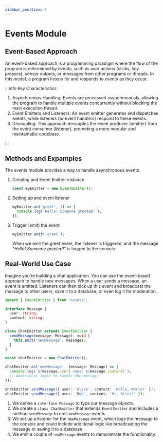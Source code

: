 ```yaml
---
sidebar_position: 4
---
```


# Events Module

## Event-Based Approach

An event-based approach is a programming paradigm where the flow of the program
is determined by events, such as user actions (clicks, key presses), sensor
outputs, or messages from other programs or threads. In this model, a program
listens for and responds to events as they occur.

:::info Key Characteristics

1. Asynchronous Handling: Events are processed asynchronously, allowing the
   program to handle multiple events concurrently without blocking the main
   execution thread.
2. Event Emitters and Listeners: An event emitter generates and dispatches
   events, while listeners (or event handlers) respond to these events.
3. Decoupling: This approach decouples the event producer (emitter) from the
   event consumer (listener), promoting a more modular and maintainable
   codebase.

:::

## Methods and Expamples

The events module provides a way to handle asynchronous events.

1. Creating and Event Emitter instance

   ```typescript
   const myEmitter = new EventEmitter();
   ```

2. Setting up and event listener

   ```typescript
   myEmitter.on('greet', () => {
     console.log('Hello! Someone greeted!');
   });
   ```

3. Trigger (emit) the event

   ```typescript
   myEmitter.emit('greet');
   ```

   When we emit the greet event, the listener is triggered, and the message _"Hello! Someone greeted!"_ is logged to the console.

## Real-World Use Case

Imagine you're building a chat application. You can use the event-based approach
to handle new messages. When a user sends a message, an event is emitted.
Listeners can then pick up this event and broadcast the message to other users,
save it to a database, or even log it for moderation.

```typescript
import { EventEmitter } from 'events';

interface Message {
  user: string;
  content: string;
}

class ChatEmitter extends EventEmitter {
  sendMessage(message: Message): void {
    this.emit('newMessage', message);
  }
}

const chatEmitter = new ChatEmitter();

chatEmitter.on('newMessage', (message: Message) => {
  console.log(`${message.user} says: ${message.content}`);
  // Additional logic to handle the message
});

chatEmitter.sendMessage({ user: 'Alice', content: 'Hello, World!' });
chatEmitter.sendMessage({ user: 'Bob', content: 'Hi, Alice!' });
```

1. We define a `interface Message` to type our message objects.
2. We create a `class ChatEmitter` that extends `EventEmitter` and includes a method
   `sendMessage` to emit `newMessage` events.
3. We set up a listener for the `newMessage` event, which logs the message to the
   console and could include additional logic like broadcasting the message or
   saving it to a database.
4. We emit a couple of `newMessage` events to demonstrate the functionality.
